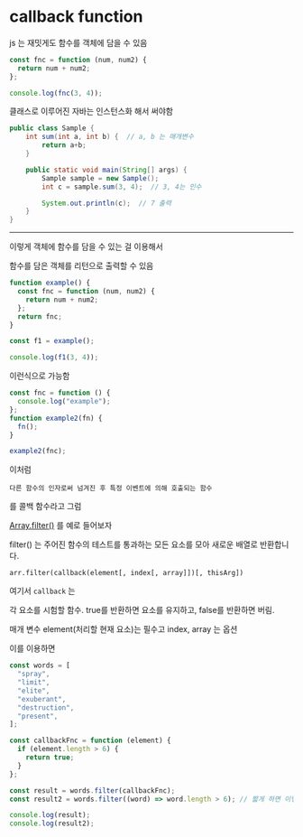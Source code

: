 # callback function

js 는 재밋게도 함수를 객체에 담을 수 있음

```js
const fnc = function (num, num2) {
  return num + num2;
};

console.log(fnc(3, 4));
```

클래스로 이루어진 자바는 인스턴스화 해서 써야함

```java
public class Sample {
    int sum(int a, int b) {  // a, b 는 매개변수
        return a+b;
    }

    public static void main(String[] args) {
        Sample sample = new Sample();
        int c = sample.sum(3, 4);  // 3, 4는 인수

        System.out.println(c);  // 7 출력
    }
}
```

---

이렇게 객체에 함수를 담을 수 있는 걸 이용해서

함수를 담은 객체를 리턴으로 출력할 수 있음

```js
function example() {
  const fnc = function (num, num2) {
    return num + num2;
  };
  return fnc;
}

const f1 = example();

console.log(f1(3, 4));
```

이런식으로 가능함

```js
const fnc = function () {
  console.log("example");
};
function example2(fn) {
  fn();
}

example2(fnc);
```

이처럼

    다른 함수의 인자로써 넘겨진 후 특정 이벤트에 의해 호출되는 함수

를 콜백 함수라고 그럼

[Array.filter()](https://developer.mozilla.org/en-US/docs/Web/JavaScript/Reference/Global_Objects/Array/filter) 를 예로 들어보자

filter() 는 주어진 함수의 테스트를 통과하는 모든 요소를 모아 새로운 배열로 반환합니다.

    arr.filter(callback(element[, index[, array]])[, thisArg])

여기서 `callback` 는

각 요소를 시험할 함수. true를 반환하면 요소를 유지하고, false를 반환하면 버림.

매개 변수 element(처리할 현재 요소)는 필수고 index, array 는 옵션

이를 이용하면

```js
const words = [
  "spray",
  "limit",
  "elite",
  "exuberant",
  "destruction",
  "present",
];

const callbackFnc = function (element) {
  if (element.length > 6) {
    return true;
  }
};

const result = words.filter(callbackFnc);
const result2 = words.filter((word) => word.length > 6); // 짧게 하면 이렇게 가능함

console.log(result);
console.log(result2);
```
